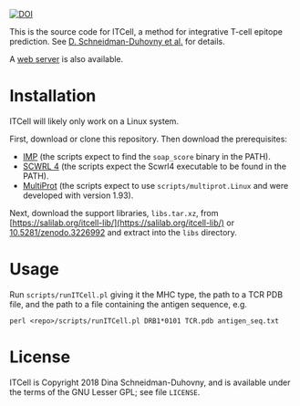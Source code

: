 [![DOI](https://zenodo.org/badge/DOI/10.5281/zenodo.3226992.svg)](https://doi.org/10.5281/zenodo.3226992)

This is the source code for ITCell, a method for integrative T-cell epitope
prediction.
See [D. Schneidman-Duhovny et al.](https://doi.org/10.1101/415661) for details.

A [web server](https://salilab.org/itcell/) is also available.

# Installation

ITCell will likely only work on a Linux system.

First, download or clone this repository. Then download the prerequisites:

 - [IMP](https://integrativemodeling.org/) (the scripts expect to find the
   `soap_score` binary in the PATH).
 - [SCWRL 4](http://dunbrack.fccc.edu/scwrl4/) (the scripts expect the
   Scwrl4 executable to be found in the PATH).
 - [MultiProt](http://bioinfo3d.cs.tau.ac.il/MultiProt/) (the scripts expect
   to use `scripts/multiprot.Linux` and were developed with version 1.93).

Next, download the support libraries, `libs.tar.xz`, from
[https://salilab.org/itcell-lib/](https://salilab.org/itcell-lib/)
or [10.5281/zenodo.3226992](https://doi.org/10.5281/zenodo.3226992)
and extract into the `libs` directory.

# Usage

Run `scripts/runITCell.pl` giving it the MHC type, the path to a TCR PDB
file, and the path to a file containing the antigen sequence, e.g.

    perl <repo>/scripts/runITCell.pl DRB1*0101 TCR.pdb antigen_seq.txt

# License

ITCell is Copyright 2018 Dina Schneidman-Duhovny, and is available under the
terms of the GNU Lesser GPL; see file `LICENSE`.
